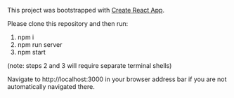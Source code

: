 This project was bootstrapped with [Create React App](https://github.com/facebook/create-react-app).

Please clone this repository and then run:

1. npm i
2. npm run server
3. npm start

(note: steps 2 and 3 will require separate terminal shells)

Navigate to http://localhost:3000 in your browser address bar if you are not automatically navigated there.
